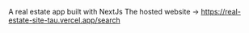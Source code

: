 A real estate app built with NextJs
The hosted website -> https://real-estate-site-tau.vercel.app/search
